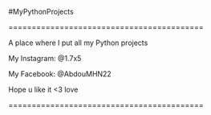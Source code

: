 #MyPythonProjects

==========================================

A place where I put all my Python projects

My Instagram: @1.7x5

My Facebook: @AbdouMHN22

Hope u like it <3 love

==========================================
